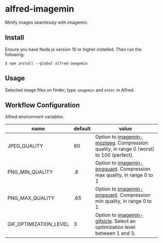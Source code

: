# alfred-imagemin
Minify images seamlessly with imagemin.

## Install

Ensure you have Node.js version 10 or higher installed. Then run the following:

```
$ npm install --global alfred-imagemin
```

## Usage

Selected image files on finder, type `imagemin` and `enter` in Alfred.

##  Workflow Configuration
Alfred environment variables.

|name|default|value|
|---|---|---|
|JPEG_QUALITY | 80 | Option to [imagemin-mozjpeg](https://github.com/imagemin/imagemin-mozjpeg#quality). Compression quality, in range 0 (worst) to 100 (perfect). |
|PNG_MIN_QUALITY | .8 | Option to [imagemin-pngquant](https://github.com/imagemin/imagemin-pngquant#quality). Compression max quality, in range 0 to 1|
|PNG_MAX_QUALITY | .65 | Option to [imagemin-pngquant](https://github.com/imagemin/imagemin-pngquant#quality). Compression min quality, in range 0 to 1|
|GIF_OPTIMIZATION_LEVEL | 3 | Option to [imagemin-gifsicle](https://github.com/imagemin/imagemin-gifsicle#optimizationlevel). Select an optimization level between 1 and 3.|

